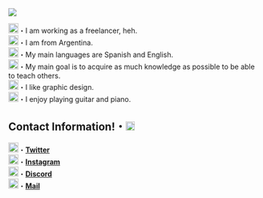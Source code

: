 <img src="header.png">

 <img src="https://win98icons.alexmeub.com/icons/png/computer_explorer-5.png" width="20">・I am working as a freelancer, heh.  
 <img src="https://win98icons.alexmeub.com/icons/png/world-4.png" width="20">・I am from Argentina.                                                                               
 <img src="https://win98icons.alexmeub.com/icons/png/recycle_bin_full-4.png" width="20">・My main languages are Spanish and English.    
 <img src="https://win98icons.alexmeub.com/icons/png/notepad_file_gear-2.png" width="20">・My main goal is to acquire as much knowledge as possible to be able to teach others.     
 <img src="https://win98icons.alexmeub.com/icons/png/wm-4.png" width="20">・I like graphic design.                                                                                 
 <img src="https://win98icons.alexmeub.com/icons/png/cd_audio_cd_a-4.png" width="20">・I enjoy playing guitar and piano.
 
## Contact Information!・<img src="https://win98icons.alexmeub.com/icons/png/msn3-4.png" width="18">
 <img src="https://win98icons.alexmeub.com/icons/png/desktop-2.png" width="20">・[**Twitter**](https://twitter.com/loleondrugs)                                             
 <img src="https://win98icons.alexmeub.com/icons/png/color_profile_gray-0.png" width="20">・[**Instagram**](https://instagram.com/loleondrugs)                                     
 <img src="https://win98icons.alexmeub.com/icons/png/shell_window2.png" width="20">・[**Discord**](https://discord.gg/HFv3gM95C5)                                               
 <img src="https://win98icons.alexmeub.com/icons/png/shell_window1.png" width="20">・[**Mail**](loleexf@gmail.com)
